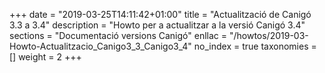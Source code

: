 +++
date        = "2019-03-25T14:11:42+01:00"
title       = "Actualització de Canigó 3.3 a 3.4"
description = "Howto per a actualitzar a la versió Canigó 3.4"
sections    = "Documentació versions Canigó"
enllac		= "/howtos/2019-03-Howto-Actualitzacio_Canigo3_3_Canigo3_4"
no_index 	= true
taxonomies  = []
weight 		= 2
+++
